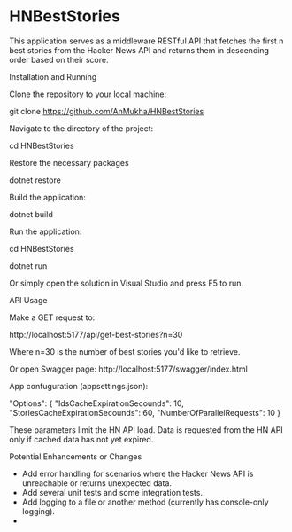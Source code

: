 # HNBestStories

This application serves as a middleware RESTful API that fetches the first n best stories from the Hacker News API and returns them in descending order based on their score.

Installation and Running

Clone the repository to your local machine:

git clone https://github.com/AnMukha/HNBestStories

Navigate to the directory of the project:

cd HNBestStories

Restore the necessary packages

dotnet restore

Build the application:

dotnet build

Run the application:

cd HNBestStories

dotnet run

Or simply open the solution in Visual Studio and press F5 to run.

API Usage

Make a GET request to:

http://localhost:5177/api/get-best-stories?n=30

Where n=30 is the number of best stories you'd like to retrieve.

Or open Swagger page:
http://localhost:5177/swagger/index.html


App confuguration (appsettings.json):

  "Options": {
    "IdsCacheExpirationSecounds": 10,
    "StoriesCacheExpirationSecounds": 60,
    "NumberOfParallelRequests": 10
  }

These parameters limit the HN API load. Data is requested from the HN API only if cached data has not yet expired.

Potential Enhancements or Changes

- Add error handling for scenarios where the Hacker News API is unreachable or returns unexpected data.
- Add several unit tests and some integration tests.
- Add logging to a file or another method (currently has console-only logging).
- 
